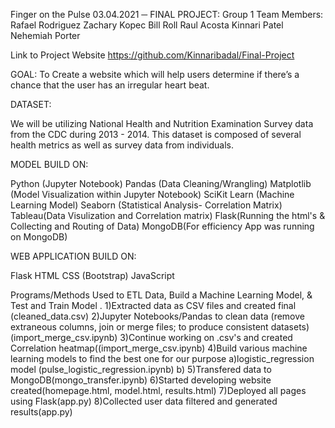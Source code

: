 Finger on the Pulse
03.04.2021
─
FINAL PROJECT:  Group 1 Team Members: 
Rafael Rodriguez
Zachary Kopec
Bill Roll
Raul Acosta
Kinnari Patel
Nehemiah Porter

Link to Project Website https://github.com/Kinnaribadal/Final-Project

GOAL: To Create a website which will help users determine if there’s a chance that the user has an irregular heart beat.

DATASET:

We will be utilizing National Health and Nutrition Examination Survey data from the CDC during 2013 - 2014. This dataset is composed of several health metrics as well as survey data from individuals.

MODEL BUILD ON:

Python (Jupyter Notebook)
Pandas (Data Cleaning/Wrangling)
Matplotlib (Model Visualization within Jupyter Notebook)
SciKit Learn (Machine Learning Model)
Seaborn (Statistical Analysis- Correlation Matrix)
Tableau(Data Visulization and Correlation matrix)
Flask(Running the html's & Collecting and Routing of Data)
MongoDB(For efficiency App was running on MongoDB)

WEB APPLICATION BUILD ON:

Flask
HTML
CSS (Bootstrap)
JavaScript


Programs/Methods Used to ETL Data, Build a Machine Learning Model, & Test and Train Model .
 1)Extracted data as CSV files and created final (cleaned_data.csv)
 2)Jupyter Notebooks/Pandas to clean data (remove extraneous columns, join or merge files; to produce consistent datasets) (import_merge_csv.ipynb)
 3)Continue working on .csv's and created Correlation heatmap((import_merge_csv.ipynb)
 4)Build various machine learning models to find the best one for our purpose
	a)logistic_regression model (pulse_logistic_regression.ipynb)
	b)
5)Transfered data to MongoDB(mongo_transfer.ipynb)
6)Started developing website created(homepage.html, model.html, results.html)
7)Deployed all pages using Flask(app.py)
8)Collected user data filtered and generated results(app.py)

 
